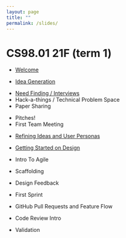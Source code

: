 ```yaml
---
layout: page
title: ""
permalink: /slides/
---
```



# CS98.01 21F (term 1)
<!-- * Welcome -->
* [Welcome](00_welcome/)
<!-- * Idea Generation -->
* [Idea Generation](01_ideas/)
<!-- * Need Finding / Interviews -->
* [Need Finding / Interviews](01_interviews/)
* Hack-a-things / Technical Problem Space
* Paper Sharing
<!-- * [Paper Sharing](02_paper_sharing/) -->
* Pitches! 
* First Team Meeting
<!-- * [First Team Meeting](03_first-team-meeting) -->
<!-- * Refining Ideas and User Personas-->
* [Refining Ideas and User Personas](04_user-personas)
<!-- * Milestones Intro -->
<!-- * Getting Started on Design -->
* [Getting Started on Design](04_design) 
<!-- * [Milestones](02_paper_sharing/) -->
<!-- https://tinyurl.com/cs98-20w-pitches -->
<!-- EE* [Pitch Intro](02_pitch_intro/) -->
* Intro To Agile
<!-- EE idea pitches and paper sharing -->
* Scaffolding
<!-- * [Scaffolding](05_scaffolding) -->
* Design Feedback
<!-- * [Design Feedback](05_design_feedback) -->
* First Sprint
<!-- * [First Sprint](05_first-sprint) -->
* GitHub Pull Requests and Feature Flow
<!-- * [GitHub Pull Requests](05_github-prs) -->
* Code Review Intro
<!-- * [Code Review Intro](07_code_review/) -->
* Validation

<!-- # CS98.02 21W (term 2) -->
<!-- * [Welcome back!](20_welcome/) -->

<!-- * [Success Validation](24_success_validation/) -->

<!-- * [Code Review 2](22_code_review/) -->


<!-- ### Together -->
<!-- * [Sharing is Caring](30_sharing-is-caring/) -->

<!-- * [Teams, Teams, Teams](31_teamsteamsteams) -->
<!-- * [Feedback Session](33_feedback_session) -->
